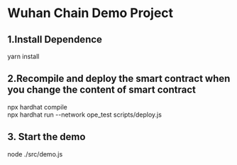 # Wuhan Chain  Demo Project
## 1.Install  Dependence
yarn install

## 2.Recompile and deploy the smart contract when you change the content of smart contract
npx hardhat compile  
npx hardhat run --network ope_test scripts/deploy.js  

## 3. Start the demo
node ./src/demo.js
```
